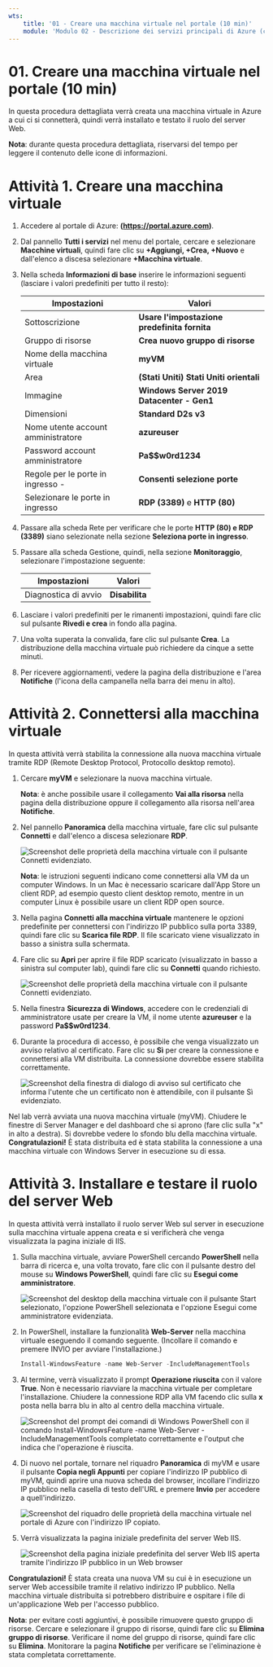```yaml
---
wts:
    title: '01 - Creare una macchina virtuale nel portale (10 min)'
    module: 'Modulo 02 - Descrizione dei servizi principali di Azure (carichi di lavoro)'
---
```

# 01. Creare una macchina virtuale nel portale (10 min)

In questa procedura dettagliata verrà creata una macchina virtuale in Azure a cui ci si connetterà, quindi verrà installato e testato il ruolo del server Web. 

**Nota**: durante questa procedura dettagliata, riservarsi del tempo per leggere il contenuto delle icone di informazioni. 

# Attività 1. Creare una macchina virtuale 
1. Accedere al portale di Azure: **(https://portal.azure.com)**.

3. Dal pannello **Tutti i servizi** nel menu del portale, cercare e selezionare **Macchine virtuali**, quindi fare clic su **+Aggiungi, +Crea, +Nuovo** e dall'elenco a discesa selezionare **+Macchina virtuale**.

4. Nella scheda **Informazioni di base** inserire le informazioni seguenti (lasciare i valori predefiniti per tutto il resto):

    | Impostazioni | Valori |
    |  -- | -- |
    | Sottoscrizione | **Usare l'impostazione predefinita fornita** |
    | Gruppo di risorse | **Crea nuovo gruppo di risorse** |
    | Nome della macchina virtuale | **myVM** |
    | Area | **(Stati Uniti) Stati Uniti orientali**|
    | Immagine | **Windows Server 2019 Datacenter - Gen1**|
    | Dimensioni | **Standard D2s v3**|
    | Nome utente account amministratore | **azureuser** |
    | Password account amministratore | **Pa$$w0rd1234**|
    | Regole per le porte in ingresso - | **Consenti selezione porte**|
    | Selezionare le porte in ingresso | **RDP (3389)** e **HTTP (80)**| 

5. Passare alla scheda Rete per verificare che le porte **HTTP (80) e RDP (3389)** siano selezionate nella sezione **Seleziona porte in ingresso**.

6. Passare alla scheda Gestione, quindi, nella sezione **Monitoraggio**, selezionare l'impostazione seguente:

    | Impostazioni | Valori |
    | -- | -- |
    | Diagnostica di avvio | **Disabilita**|

7. Lasciare i valori predefiniti per le rimanenti impostazioni, quindi fare clic sul pulsante **Rivedi e crea** in fondo alla pagina.

8. Una volta superata la convalida, fare clic sul pulsante **Crea**. La distribuzione della macchina virtuale può richiedere da cinque a sette minuti.

9. Per ricevere aggiornamenti, vedere la pagina della distribuzione e l'area **Notifiche** (l'icona della campanella nella barra dei menu in alto).

# Attività 2. Connettersi alla macchina virtuale

In questa attività verrà stabilita la connessione alla nuova macchina virtuale tramite RDP (Remote Desktop Protocol, Protocollo desktop remoto). 

1. Cercare **myVM** e selezionare la nuova macchina virtuale.

    **Nota**: è anche possibile usare il collegamento **Vai alla risorsa** nella pagina della distribuzione oppure il collegamento alla risorsa nell'area **Notifiche**.

2. Nel pannello **Panoramica** della macchina virtuale, fare clic sul pulsante **Connetti** e dall'elenco a discesa selezionare **RDP**.

    ![Screenshot delle proprietà della macchina virtuale con il pulsante Connetti evidenziato.](../images/0101.png)

    **Nota**: le istruzioni seguenti indicano come connettersi alla VM da un computer Windows. In un Mac è necessario scaricare dall'App Store un client RDP, ad esempio questo client desktop remoto, mentre in un computer Linux è possibile usare un client RDP open source.

2. Nella pagina **Connetti alla macchina virtuale** mantenere le opzioni predefinite per connettersi con l'indirizzo IP pubblico sulla porta 3389, quindi fare clic su **Scarica file RDP**. Il file scaricato viene visualizzato in basso a sinistra sulla schermata.

3. Fare clic su **Apri** per aprire il file RDP scaricato (visualizzato in basso a sinistra sul computer lab), quindi fare clic su **Connetti** quando richiesto. 

    ![Screenshot delle proprietà della macchina virtuale con il pulsante Connetti evidenziato. ](../images/0102.png)

4. Nella finestra **Sicurezza di Windows**, accedere con le credenziali di amministratore usate per creare la VM, il nome utente **azureuser** e la password **Pa$$w0rd1234**. 

5. Durante la procedura di accesso, è possibile che venga visualizzato un avviso relativo al certificato. Fare clic su **Sì** per creare la connessione e connettersi alla VM distribuita. La connessione dovrebbe essere stabilita correttamente.

    ![Screenshot della finestra di dialogo di avviso sul certificato che informa l'utente che un certificato non è attendibile, con il pulsante Sì evidenziato. ](../images/0104.png)

Nel lab verrà avviata una nuova macchina virtuale (myVM). Chiudere le finestre di Server Manager e del dashboard che si aprono (fare clic sulla "x" in alto a destra). Si dovrebbe vedere lo sfondo blu della macchina virtuale. **Congratulazioni!** È stata distribuita ed è stata stabilita la connessione a una macchina virtuale con Windows Server in esecuzione su di essa. 

# Attività 3. Installare e testare il ruolo del server Web

In questa attività verrà installato il ruolo server Web sul server in esecuzione sulla macchina virtuale appena creata e si verificherà che venga visualizzata la pagina iniziale di IIS. 

1. Sulla macchina virtuale, avviare PowerShell cercando **PowerShell** nella barra di ricerca e, una volta trovato, fare clic con il pulsante destro del mouse su **Windows PowerShell**, quindi fare clic su **Esegui come amministratore**.

    ![Screenshot del desktop della macchina virtuale con il pulsante Start selezionato, l'opzione PowerShell selezionata e l'opzione Esegui come amministratore evidenziata.](../images/0105.png)

2. In PowerShell, installare la funzionalità **Web-Server** nella macchina virtuale eseguendo il comando seguente. (Incollare il comando e premere INVIO per avviare l'installazione.)

    ```PowerShell
    Install-WindowsFeature -name Web-Server -IncludeManagementTools
    ```
  
3. Al termine, verrà visualizzato il prompt **Operazione riuscita** con il valore **True**. Non è necessario riavviare la macchina virtuale per completare l'installazione. Chiudere la connessione RDP alla VM facendo clic sulla **x** posta nella barra blu in alto al centro della macchina virtuale. 

    ![Screenshot del prompt dei comandi di Windows PowerShell con il comando Install-WindowsFeature -name Web-Server -IncludeManagementTools completato correttamente e l'output che indica che l'operazione è riuscita.](../images/0106.png)

4. Di nuovo nel portale, tornare nel riquadro **Panoramica** di myVM e usare il pulsante **Copia negli Appunti** per copiare l'indirizzo IP pubblico di myVM, quindi aprire una nuova scheda del browser, incollare l'indirizzo IP pubblico nella casella di testo dell'URL e premere **Invio** per accedere a quell'indirizzo.

    ![Screenshot del riquadro delle proprietà della macchina virtuale nel portale di Azure con l'indirizzo IP copiato.](../images/0107.png)

5. Verrà visualizzata la pagina iniziale predefinita del server Web IIS.

    ![Screenshot della pagina iniziale predefinita del server Web IIS aperta tramite l'indirizzo IP pubblico in un Web browser](../images/0108.png)

**Congratulazioni!** È stata creata una nuova VM su cui è in esecuzione un server Web accessibile tramite il relativo indirizzo IP pubblico. Nella macchina virtuale distribuita si potrebbero distribuire e ospitare i file di un'applicazione Web per l'accesso pubblico.


**Nota**: per evitare costi aggiuntivi, è possibile rimuovere questo gruppo di risorse. Cercare e selezionare il gruppo di risorse, quindi fare clic su **Elimina gruppo di risorse**. Verificare il nome del gruppo di risorse, quindi fare clic su **Elimina**. Monitorare la pagina **Notifiche** per verificare se l'eliminazione è stata completata correttamente. 
